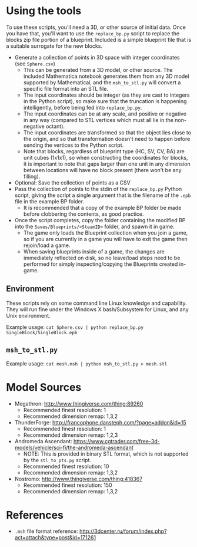 # Using the tools

To use these scripts, you'll need a 3D, or other source of initial data. Once you have that, you'll want to use the `replace_bp.py` script to replace the blocks zip file portion of a blueprint. Included is a simple blueprint file that is a suitable surrogate for the new blocks.

- Generate a collection of points in 3D space with integer coordinates (see `Sphere.csv`)
  - This can be generated from a 3D model, or other source. The included Mathematica notebook generates them from any 3D model supported by Mathematical, and the `msh_to_stl.py` will convert a specific file format into an STL file.
  - The input coordinates should be integer (as they are cast to integers in the Python script), so make sure that the truncation is happening intelligently, before being fed into `replace_bp.py`.
  - The input coordinates can be at any scale, and positive or negative in any way (compared to STL vertices which must all lie in the non-negative octant).
  - The input coordinates are transformed so that the object lies close to the origin, and so that transformation doesn't need to happen before sending the vertices to the Python script.
  - Note that blocks, regardless of blueprint type (HC, SV, CV, BA) are unit cubes (1x1x1), so when constructing the coordinates for blocks, it is important to note that gaps larger than one unit in any dimension between locations will have no block present (there won't be any filling).
- Optional: Save the collection of points as a CSV
- Pass the collection of points to the stdin of the `replace_bp.py` Python script, giving the script a single argument that is the filename of the `.epb` file in the example BP folder.
  - It is recommended that a copy of the example BP folder be made before clobbering the contents, as good practice.
- Once the script completes, copy the folder containing the modified BP into the `Saves/Blueprints/<SteamID>` folder, and spawn it in game.
  - The game only loads the Blueprint collection when you join a game, so if you are currently in a game you will have to exit the game then rejoin/load a game.
  - When saving blueprints inside of a game, the changes are immediately reflected on disk, so no leave/load steps need to be performed for simply inspecting/copying the Blueprints created in-game.

## Environment
These scripts rely on some command line Linux knowledge and capability. They will run fine under the Windows X bash/Subsystem for Linux, and any Unix environment.

Example usage: `cat Sphere.csv | python replace_bp.py SingleBlock/SingleBlock.epb`

## `msh_to_stl.py`
Example usage: `cat mesh.msh | python msh_to_stl.py > mesh.stl`

# Model Sources
- Megathron: http://www.thingiverse.com/thing:89260
  - Recommended finest resolution: 1
  - Recommended dimension remap: 1,3,2
- ThunderForge: http://francophone.dansteph.com/?page=addon&id=15
  - Recommended finest resolution: 1
  - Recommended dimension remap: 1,2,3
- Andromeda Ascendant: https://www.cgtrader.com/free-3d-models/vehicle/sci-fi/the-andromeda-ascendant
  - NOTE: This is provided in binary STL format, which is not supported by the `stl_to_pts.py` script.
  - Recommended finest resolution: 10
  - Recommended dimension remap: 1,3,2
- Nostromo: http://www.thingiverse.com/thing:418367
  - Recommended finest resolution: 150
  - Recommended dimension remap: 1,3,2

# References
- `.msh` file format reference: http://3dcenter.ru/forum/index.php?act=attach&type=post&id=171261
